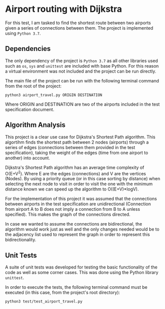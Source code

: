 # Airport routing with Dijkstra

For this test, I am tasked to find the shortest route between two airports given a series of connections between them. The project is implemented using `Python 3.7`.

## Dependencies

The only dependency of the project is `Python 3.7` as all other libraries used such as `os`, `sys` and `unittest` are included with base Python. For this reason a virtual environment was not included and the project can be run directly.

The main file of the project can be run with the following terminal command from the root of the project:

```
python3 airport_travel.py ORIGIN DESTINATION
```

Where ORIGIN and DESTINATION are two of the airports included in the test specification document.

## Algorithm Analysis

This project is a clear use case for Dijkstra's Shortest Path algorithm. This algortihm finds the shortest path between 2 nodes (airports) through a series of edges (connections between them provided in the test specification), taking the weight of the edges (time from one airport to another) into account.

Dijkstra's Shortest Path algorithm has an average time complexity of O(E+V<sup>2</sup>). Where E are the edges (connections) and V are the vertices (Nodes). By using a priority queue (or in this case sorting by distance) when selecting the next node to visit in order to visit the one with the minimum distance known we can speed up the algorithm to O((E+V)\*logV).

For the implementation of this project it was assumed that the connections between airports in the test specification are unidirectional (Connection from airport A to B does not imply a connection from B to A unless specified). This makes the graph of the connections directed.

In case we wanted to assume the connections are bidirectional, the algorithm would work just as well and the only changes needed would be to the adjacency list used to represent the graph in order to represent this bidirectionality.

## Unit Tests

A suite of unit tests was developed for testing the basic functionality of the code as well as some corner cases. This was done using the Python library `unittest`.

In order to execute the tests, the following terminal command must be executed (in this case, from the project's root directory):

```
python3 test/test_airport_travel.py
```
